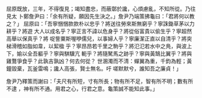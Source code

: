 屈原既放，三年，不得復見；竭知盡忠，而蔽鄣於讒，心煩慮亂，不知所從。乃往見太
卜鄭詹尹曰：「余有所疑，願因先生決之。」詹尹乃端策拂龜曰：「君將何以教之？」
屈原曰：「吾寧悃悃款款朴以忠乎？將送往勞來斯無窮乎？寧誅鋤草茅以力耕乎？將遊
大人以成名乎？寧正言不諱以危身乎？將從俗富貴以偷生乎？寧超然高舉以保真乎？將
哫訾粟斯喔咿儒兒，以事婦人乎？寧廉潔正直以自清乎？將突梯滑稽如脂如韋，以絜楹
乎？寧昂昂若千里之駒乎？將氾氾若水中之鳧，與波上下，媮以全吾軀乎？寧與騏驥亢
軛乎？將隨駑馬之跡乎？寧與黃鵠比翼乎？將與雞鶩爭食乎？此孰吉孰凶？何去何從？
世溷濁而不清：蟬翼為重，千鈞為輕；黃鐘毀棄，瓦釜雷鳴；讒人高張，賢士無名。吁
嗟默默兮，誰知吾之廉貞！」

詹尹乃釋策而謝曰：「夫尺有所短，寸有所長；物有所不足，智有所不明；數有所不逮
，神有所不通。用君之心，行君之意。龜策誠不能知此事。」

